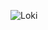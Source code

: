 ![Loki](https://github.com/yuankong666/Ultimate-RAT-Collection/assets/128066597/aac4adf5-dfbd-425c-a627-479e2375401b)
